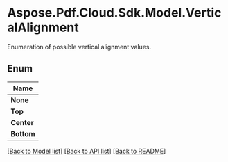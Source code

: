 # Aspose.Pdf.Cloud.Sdk.Model.VerticalAlignment
Enumeration of possible vertical alignment values.

## Enum

| Name |
|------------|
|**None**| 
|**Top**| 
|**Center**| 
|**Bottom**| 


[[Back to Model list]](../README.md#documentation-for-models) [[Back to API list]](../README.md#documentation-for-api-endpoints) [[Back to README]](../README.md)

